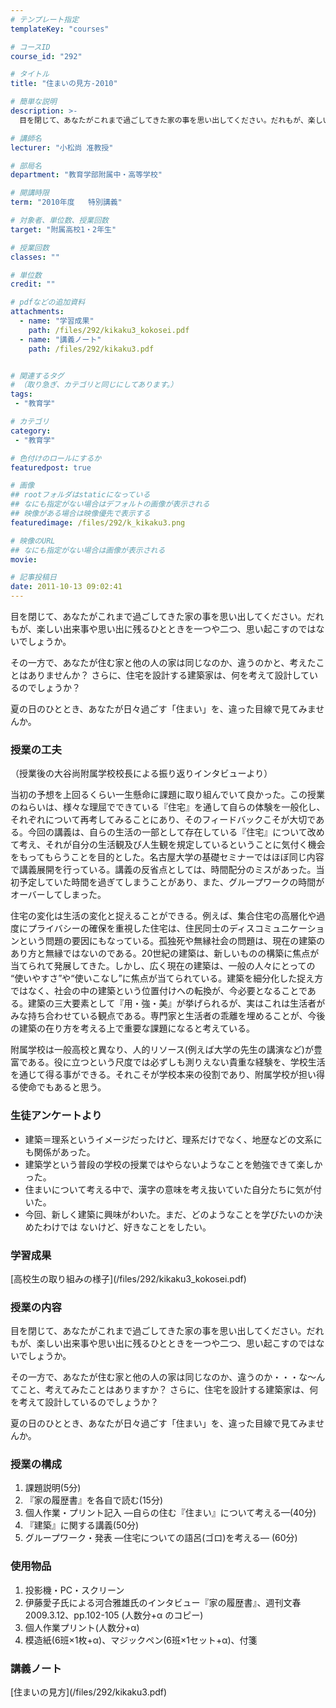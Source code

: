 ```yaml
---
# テンプレート指定
templateKey: "courses"

# コースID
course_id: "292"

# タイトル
title: "住まいの見方-2010"

# 簡単な説明
description: >-
  目を閉じて、あなたがこれまで過ごしてきた家の事を思い出してください。だれもが、楽しい出来事や思い出に残るひとときを一つや二つ、思い起こすのではないでしょうか。 その一方で、あなたが住む家と他の人の...

# 講師名
lecturer: "小松尚 准教授"

# 部局名
department: "教育学部附属中・高等学校"

# 開講時限
term: "2010年度	特別講義"

# 対象者、単位数、授業回数
target: "附属高校1・2年生"

# 授業回数
classes: ""

# 単位数
credit: ""

# pdfなどの追加資料
attachments: 
  - name: "学習成果" 
    path: /files/292/kikaku3_kokosei.pdf
  - name: "講義ノート" 
    path: /files/292/kikaku3.pdf


# 関連するタグ
# （取り急ぎ、カテゴリと同じにしてあります。）
tags:
 - "教育学"

# カテゴリ
category:
 - "教育学"

# 色付けのロールにするか
featuredpost: true

# 画像
## rootフォルダはstaticになっている
## なにも指定がない場合はデフォルトの画像が表示される
## 映像がある場合は映像優先で表示する
featuredimage: /files/292/k_kikaku3.png

# 映像のURL
## なにも指定がない場合は画像が表示される
movie: 

# 記事投稿日
date: 2011-10-13 09:02:41
---
```



目を閉じて、あなたがこれまで過ごしてきた家の事を思い出してください。だれもが、楽しい出来事や思い出に残るひとときを一つや二つ、思い起こすのではないでしょうか。

その一方で、あなたが住む家と他の人の家は同じなのか、違うのかと、考えたことはありませんか？ さらに、住宅を設計する建築家は、何を考えて設計しているのでしょうか？

夏の日のひととき、あなたが日々過ごす「住まい」を、違った目線で見てみませんか。


### 授業の工夫

（授業後の大谷尚附属学校校長による振り返りインタビューより）

当初の予想を上回るくらい一生懸命に課題に取り組んでいて良かった。この授業のねらいは、様々な理屈でできている『住宅』を通して自らの体験を一般化し、それぞれについて再考してみることにあり、そのフィードバックこそが大切である。今回の講義は、自らの生活の一部として存在している『住宅』について改めて考え、それが自分の生活観及び人生観を規定しているということに気付く機会をもってもらうことを目的とした。名古屋大学の基礎セミナーではほぼ同じ内容で講義展開を行っている。講義の反省点としては、時間配分のミスがあった。当初予定していた時間を過ぎてしまうことがあり、また、グループワークの時間がオーバーしてしまった。

住宅の変化は生活の変化と捉えることができる。例えば、集合住宅の高層化や過度にプライバシーの確保を重視した住宅は、住民同士のディスコミュニケーションという問題の要因にもなっている。孤独死や無縁社会の問題は、現在の建築のあり方と無縁ではないのである。20世紀の建築は、新しいものの構築に焦点が当てられて発展してきた。しかし、広く現在の建築は、一般の人々にとっての “使いやすさ”や“使いこなし”に焦点が当てられている。建築を細分化した捉え方ではなく、社会の中の建築という位置付けへの転換が、今必要となることである。建築の三大要素として『用・強・美』が挙げられるが、実はこれは生活者がみな持ち合わせている観点である。専門家と生活者の乖離を埋めることが、今後の建築の在り方を考える上で重要な課題になると考えている。

附属学校は一般高校と異なり、人的リソース(例えば大学の先生の講演など)が豊富である。役に立つという尺度では必ずしも測りえない貴重な経験を、学校生活を通じて得る事ができる。それこそが学校本来の役割であり、附属学校が担い得る使命でもあると思う。


<h3>生徒アンケートより</h3>
<ul>
<li>建築＝理系というイメージだったけど、理系だけでなく、地歴などの文系にも関係があった。</li>
<li>建築学という普段の学校の授業ではやらないようなことを勉強できて楽しかった。</li>
<li>住まいについて考える中で、漢字の意味を考え抜いていた自分たちに気が付いた。</li>
<li>今回、新しく建築に興味がわいた。まだ、どのようなことを学びたいのか決めたわけでは
ないけど、好きなことをしたい。</li>
</ul>

<h3>学習成果</h3>
<p>
[高校生の取り組みの様子](/files/292/kikaku3_kokosei.pdf) 
</p>


### 授業の内容

目を閉じて、あなたがこれまで過ごしてきた家の事を思い出してください。だれもが、楽しい出来事や思い出に残るひとときを一つや二つ、思い起こすのではないでしょうか。

その一方で、あなたが住む家と他の人の家は同じなのか、違うのか・・・な〜んてこと、考えてみたことはありますか？ さらに、住宅を設計する建築家は、何を考えて設計しているのでしょうか？

夏の日のひととき、あなたが日々過ごす「住まい」を、違った目線で見てみませんか。

### 授業の構成

1. 課題説明(5分)
2. 『家の履歴書』を各自で読む(15分)
3. 個人作業・プリント記入 &mdash;自らの住む『住まい』について考える&mdash;(40分)
4. 『建築』に関する講義(50分)
5. グループワーク・発表 &mdash;住宅についての語呂(ゴロ)を考える&mdash; (60分)

### 使用物品

1. 投影機・PC・スクリーン
2. 伊藤愛子氏による河合雅雄氏のインタビュー『家の履歴書』、週刊文春 2009.3.12、pp.102-105 (人数分+α のコピー)
3. 個人作業プリント(人数分+α)
4. 模造紙(6班×1枚+α)、マジックペン(6班×1セット+α)、付箋





<h3>講義ノート</h3>
[住まいの見方](/files/292/kikaku3.pdf) 










